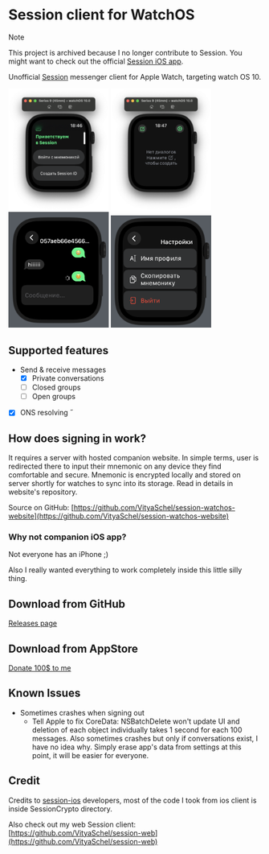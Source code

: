 # Session client for WatchOS

> [!NOTE]
> This project is archived because I no longer contribute to Session. You might want to check out the official [Session iOS app](https://github.com/session-foundation/session-ios).

Unofficial [Session](https://getsession.org) messenger client for Apple Watch, targeting watch OS 10.

<img src="docs/screenshot-1.png" width="200" />
<img src="docs/screenshot-2.png" width="200" />
<img src="docs/screenshot-3.png" width="200" />
<img src="docs/screenshot-4.png" width="200" />

## Supported features

- Send & receive messages
  - [X] Private conversations
  - [ ] Closed groups
  - [ ] Open groups
- [X] ONS resolving
˝
## How does signing in work?

It requires a server with hosted companion website. In simple terms, user is redirected there to input their mnemonic on any device they find comfortable and secure. Mnemonic is encrypted locally and stored on server shortly for watches to sync into its storage. Read in details in website's repository.

Source on GitHub: [https://github.com/VityaSchel/session-watchos-website](https://github.com/VityaSchel/session-watchos-website)

### Why not companion iOS app?

Not everyone has an iPhone ;)

Also I really wanted everything to work completely inside this little silly thing.

## Download from GitHub

[Releases page](https://github.com/VityaSchel/session-watchos/Releases)

## Download from AppStore

[Donate 100$ to me](https://hloth.dev/donate)

## Known Issues

- Sometimes crashes when signing out
  - Tell Apple to fix CoreData: NSBatchDelete won't update UI and deletion of each object individually takes 1 second for each 100 messages. Also sometimes crashes but only if conversations exist, I have no idea why. Simply erase app's data from settings at this point, it will be easier for everyone.

## Credit

Credits to [session-ios](https://github.com/oxen-io/session-ios) developers, most of the code I took from ios client is inside SessionCrypto directory.

Also check out my web Session client: [https://github.com/VityaSchel/session-web](https://github.com/VityaSchel/session-web)
